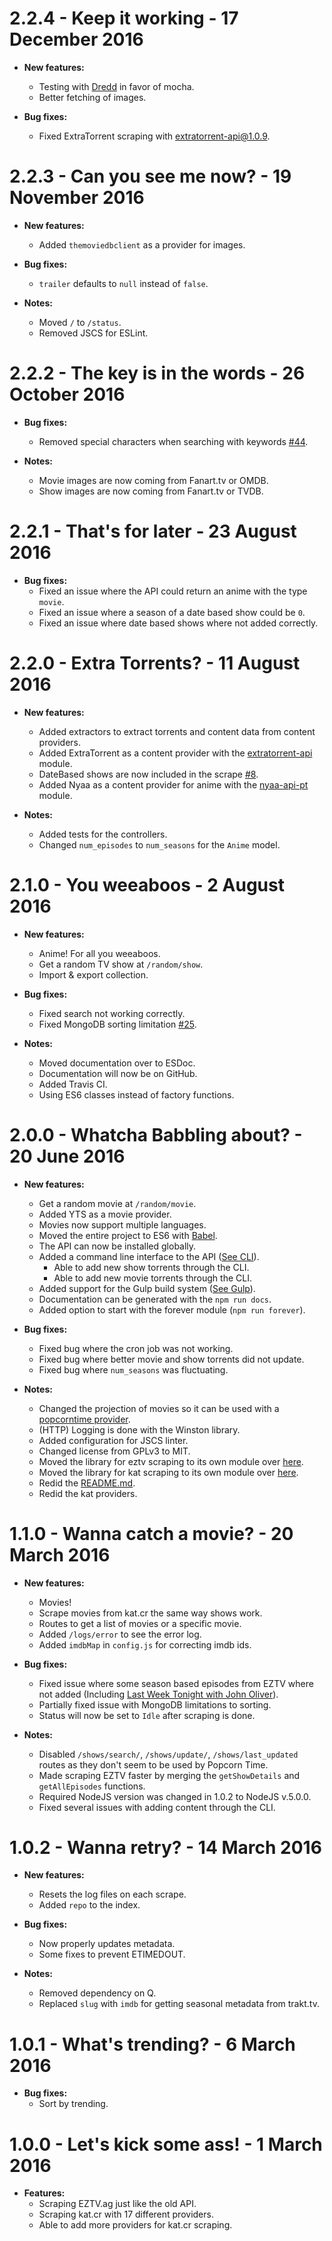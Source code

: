 # 2.2.4 - Keep it working - 17 December 2016

 - **New features:**
   - Testing with [Dredd](https://github.com/apiaryio/dredd) in favor of mocha.
   - Better fetching of images.

 - **Bug fixes:**
   - Fixed ExtraTorrent scraping with [extratorrent-api@1.0.9](https://github.com/ChrisAlderson/extratorrent-api).

# 2.2.3 - Can you see me now? - 19 November 2016

- **New features:**
  - Added `themoviedbclient` as a provider for images.

- **Bug fixes:**
  - `trailer` defaults to `null` instead of `false`.

- **Notes:**
  - Moved `/` to `/status`.
  - Removed JSCS for ESLint.

# 2.2.2 - The key is in the words - 26 October 2016

- **Bug fixes:**
  - Removed special characters when searching with keywords [#44](https://github.com/popcorn-official/popcorn-api/issues/44).

- **Notes:**
  - Movie images are now coming from Fanart.tv or OMDB.
  - Show images are now coming from Fanart.tv or TVDB.

# 2.2.1 - That's for later - 23 August 2016

 - **Bug fixes:**
   - Fixed an issue where the API could return an anime with the type `movie`.
   - Fixed an issue where a season of a date based show could be `0`.
   - Fixed an issue where date based shows where not added correctly.

# 2.2.0 - Extra Torrents? - 11 August 2016

 - **New features:**
   - Added extractors to extract torrents and content data from content providers.
   - Added ExtraTorrent as a content provider with the [extratorrent-api](https://github.com/ChrisAlderson/extratorrent-api) module.
   - DateBased shows are now included in the scrape [#8](https://github.com/popcorn-official/popcorn-api/issues/8).
   - Added Nyaa as a content provider for anime with the [nyaa-api-pt](https://github.com/ChrisAlderson/nyaa-api-pt) module.

 - **Notes:**
   - Added tests for the controllers.
   - Changed `num_episodes` to `num_seasons` for the `Anime` model.

# 2.1.0 - You weeaboos - 2 August 2016

 - **New features:**
   - Anime! For all you weeaboos.
   - Get a random TV show at `/random/show`.
   - Import & export collection.

 - **Bug fixes:**
   - Fixed search not working correctly.
   - Fixed MongoDB sorting limitation [#25](https://github.com/popcorn-official/popcorn-api/issues/25).

 - **Notes:**
   - Moved documentation over to ESDoc.
   - Documentation will now be on GitHub.
   - Added Travis CI.
   - Using ES6 classes instead of factory functions.

# 2.0.0 - Whatcha Babbling about? - 20 June 2016

 - **New features:**
   - Get a random movie at `/random/movie`.
   - Added YTS as a movie provider.
   - Movies now support multiple languages.
   - Moved the entire project to ES6 with [Babel](https://babeljs.io/).
   - The API can now be installed globally.
   - Added a command line interface to the API ([See CLI](https://popcorn-official.github.io/popcorn-api/manual/usage.html#global)).
     - Able to add new show torrents through the CLI.
     - Able to add new movie torrents through the CLI.
   - Added support for the Gulp build system ([See Gulp](https://popcorn-official.github.io/popcorn-api/manual/usage.html#gulp)).
   - Documentation can be generated with the `npm run docs`.
   - Added option to start with the forever module (`npm run forever`).

 - **Bug fixes:**
   - Fixed bug where the cron job was not working.
   - Fixed bug where better movie and show torrents did not update.
   - Fixed bug where `num_seasons` was fluctuating.

 - **Notes:**
   - Changed the projection of movies so it can be used with a [popcorntime provider](https://github.com/ChrisAlderson/butter-provider-movies).
   - (HTTP) Logging is done with the Winston library.
   - Added configuration for JSCS linter.
   - Changed license from GPLv3 to MIT.
   - Moved the library for eztv scraping to its own module over [here](https://github.com/ChrisAlderson/eztv-api-pt).
   - Moved the library for kat scraping to its own module over [here](https://github.com/ChrisAlderson/kat-api-pt).
   - Redid the [README.md](README.md).
   - Redid the kat providers.

# 1.1.0 - Wanna catch a movie? - 20 March 2016

 - **New features:**
   - Movies!
    - Scrape movies from kat.cr the same way shows work.
    - Routes to get a list of movies or a specific movie.
   - Added `/logs/error` to see the error log.
   - Added `imdbMap` in `config.js` for correcting imdb ids.

 - **Bug fixes:**
   - Fixed issue where some season based episodes from EZTV where not added (Including [Last Week Tonight with John Oliver](https://eztv.ag/shows/1025/last-week-tonight-with-john-oliver/)).
   - Partially fixed issue with MongoDB limitations to sorting.
   - Status will now be set to `Idle` after scraping is done.

 - **Notes:**
   - Disabled `/shows/search/`, `/shows/update/`, `/shows/last_updated` routes as they don't seem to be used by Popcorn Time.
   - Made scraping EZTV faster by merging the `getShowDetails` and `getAllEpisodes` functions.
   - Required NodeJS version was changed in 1.0.2 to NodeJS v.5.0.0.
   - Fixed several issues with adding content through the CLI.

# 1.0.2 - Wanna retry? - 14 March 2016

 - **New features:**
   - Resets the log files on each scrape.
   - Added `repo` to the index.

 - **Bug fixes:**
   - Now properly updates metadata.
   - Some fixes to prevent ETIMEDOUT.

 - **Notes:**
   - Removed dependency on Q.
   - Replaced `slug` with `imdb` for getting seasonal metadata from trakt.tv.

# 1.0.1 - What's trending? - 6 March 2016

 - **Bug fixes:**
   - Sort by trending.

# 1.0.0 - Let's kick some ass! - 1 March 2016

 - **Features:**
   - Scraping EZTV.ag just like the old API.
   - Scraping kat.cr with 17 different providers.
   - Able to add more providers for kat.cr scraping.
